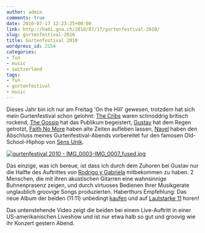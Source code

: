```yaml
---
author: admin
comments: true
date: 2010-07-17 12:23:25+00:00
link: http://habi.gna.ch/2010/07/17/gurtenfestival-2010/
slug: gurtenfestival-2010
title: Gurtenfestival 2010
wordpress_id: 2154
categories:
- fun
- music
- switzerland
tags:
- fun
- gurtenfestival
- music
---
```


Dieses Jahr bin ich nur am Freitag 'On the Hill' gewesen, trotzdem hat sich mein Gurtenfestival schon gelohnt: [The Cribs](http://www.thecribs.com/) waren schnoddrig britisch rockend, [The Gossip](http://www.gossipyouth.com/) hat das Publikum begeistert, [Gustav](http://www.gustav.ch/) hat dem Regen getrotzt, [Faith No More](http://www.fnm.com/) haben alte Zeiten aufleben lassen, [Navel](http://www.myspace.com/navelofswitzerland) haben den Abschluss meines Gurtenfestival-Abends vorbereitet fur den famosen Old-School-Hiphop von [Sens Unik](http://en.wikipedia.org/wiki/Sens_Unik).




  

[![gurtenfestival 2010 - IMG_0003-IMG_0007_fused.jpg](http://habi.gna.ch/wp-content/uploads/2010/07/gurtenfestival-2010-IMG_0003-IMG_0007_fused-tm.jpg)](http://habi.gna.ch/wp-content/uploads/2010/07/gurtenfestival-2010-IMG_0003-IMG_0007_fused.jpg)




  

Das einzige, was ich bereue, ist dass ich durch dem Zuhoren bei Gustav nur die Halfte des Auftrittes von [Rodrigo y Gabriela](http://www.rodgab.com/) mitbekommen zu haben. 2 Menschen, die mit ihren akustischen Gitarren eine wahnsinnige Buhnenprasenz zeigen, und durch virtuoses Bedienen Ihrer Musikgerate unglaublich groovige Songs produzierten. Haberthurs Empfehlung: Das neue Album der beiden (11:11) unbedingt [kaufen](http://itunes.apple.com/ch/album/11-11/id327652836) und auf [Lautstarke 11](http://en.wikipedia.org/wiki/Up_to_eleven) horen!




Das untenstehende Video zeigt die beiden bei einem Live-Auftritt in einer US-amerikanischen Liveshow und ist nur etwa halb so gut und groovig wie ihr Konzert gestern Abend.


  
  
  
  


